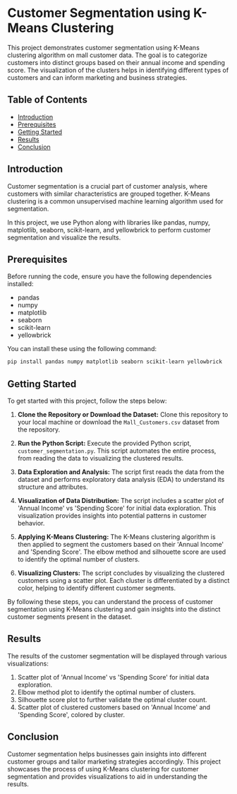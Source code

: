 # Customer Segmentation using K-Means Clustering

This project demonstrates customer segmentation using K-Means clustering algorithm on mall customer data. The goal is to categorize customers into distinct groups based on their annual income and spending score. The visualization of the clusters helps in identifying different types of customers and can inform marketing and business strategies.

## Table of Contents

- [Introduction](#introduction)
- [Prerequisites](#prerequisites)
- [Getting Started](#getting-started)
- [Results](#results)
- [Conclusion](#conclusion)

## Introduction

Customer segmentation is a crucial part of customer analysis, where customers with similar characteristics are grouped together. K-Means clustering is a common unsupervised machine learning algorithm used for segmentation.

In this project, we use Python along with libraries like pandas, numpy, matplotlib, seaborn, scikit-learn, and yellowbrick to perform customer segmentation and visualize the results.

## Prerequisites

Before running the code, ensure you have the following dependencies installed:

- pandas
- numpy
- matplotlib
- seaborn
- scikit-learn
- yellowbrick

You can install these using the following command:

```bash
pip install pandas numpy matplotlib seaborn scikit-learn yellowbrick
```

## Getting Started

To get started with this project, follow the steps below:

1. **Clone the Repository or Download the Dataset:** Clone this repository to your local machine or download the `Mall_Customers.csv` dataset from the repository.

2. **Run the Python Script:** Execute the provided Python script, `customer_segmentation.py`. This script automates the entire process, from reading the data to visualizing the clustered results.

3. **Data Exploration and Analysis:** The script first reads the data from the dataset and performs exploratory data analysis (EDA) to understand its structure and attributes.

4. **Visualization of Data Distribution:** The script includes a scatter plot of 'Annual Income' vs 'Spending Score' for initial data exploration. This visualization provides insights into potential patterns in customer behavior.

5. **Applying K-Means Clustering:** The K-Means clustering algorithm is then applied to segment the customers based on their 'Annual Income' and 'Spending Score'. The elbow method and silhouette score are used to identify the optimal number of clusters.

6. **Visualizing Clusters:** The script concludes by visualizing the clustered customers using a scatter plot. Each cluster is differentiated by a distinct color, helping to identify different customer segments.

By following these steps, you can understand the process of customer segmentation using K-Means clustering and gain insights into the distinct customer segments present in the dataset.

## Results

The results of the customer segmentation will be displayed through various visualizations:

1. Scatter plot of 'Annual Income' vs 'Spending Score' for initial data exploration.
2. Elbow method plot to identify the optimal number of clusters.
3. Silhouette score plot to further validate the optimal cluster count.
4. Scatter plot of clustered customers based on 'Annual Income' and 'Spending Score', colored by cluster.

## Conclusion
Customer segmentation helps businesses gain insights into different customer groups and tailor marketing strategies accordingly. This project showcases the process of using K-Means clustering for customer segmentation and provides visualizations to aid in understanding the results.